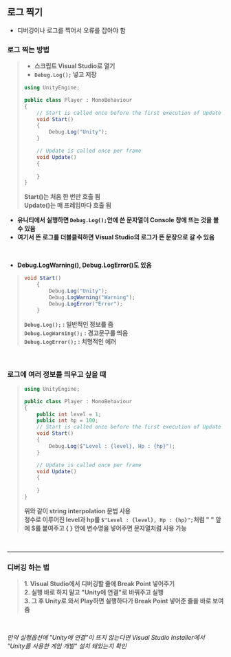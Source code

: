 ## 로그 찍기
* 디버깅이나 로그를 찍어서 오류를 잡아야 함

### 로그 찍는 방법
> * **스크립트 Visual Studio로 열기**  
> * **`Debug.Log();` 넣고 저장**  
> ```C#
> using UnityEngine;
> 
> public class Player : MonoBehaviour
> {
>     // Start is called once before the first execution of Update after the MonoBehaviour is created
>     void Start()
>     {
>         Debug.Log("Unity");
>     }
>
>     // Update is called once per frame
>     void Update()
>     {
>         
>     }
> }
> ```
> **Start()는 처음 한 번만 호출 됨**  
> **Update()는 매 프레임마다 호출 됨**
* **유니티에서 실행하면 `Debug.Log();`안에 쓴 문자열이 Console 창에 뜨는 것을 볼 수 있음**
* **여기서 뜬 로그를 더블클릭하면 Visual Studio의 로그가 뜬 문장으로 갈 수 있음**

<br>

* **Debug.LogWarning(), Debug.LogError()도 있음**
> ```C#
> void Start()
>     {
>         Debug.Log("Unity");
>         Debug.LogWarning("Warning");
>         Debug.LogError("Error");
>     }
> ```
> **`Debug.Log();` : 일반적인 정보를 줌**  
> **`Debug.LogWarning();` : 경고문구를 띄움**  
> **`Debug.LogError();` : 치명적인 에러**  

<br>

### 로그에 여러 정보를 띄우고 싶을 때
> ```C#
> using UnityEngine;
> 
> public class Player : MonoBehaviour
> {
>     public int level = 1;
>     public int hp = 100;
>     // Start is called once before the first execution of Update after the MonoBehaviour is created
>     void Start()
>     {
>         Debug.Log($"Level : {level}, Hp : {hp}");
>     }
> 
>     // Update is called once per frame
>     void Update()
>     {
>         
>     }
> }
> ```
> **위와 같이 string interpolation 문법 사용**  
> **정수로 이루어진 level과 hp를 `$"Level : {level}, Hp : {hp}";`처럼 " " 앞에 $를 붙여주고 { } 안에 변수명을 넣어주면 문자열처럼 사용 가능**

<br>

***

### 디버깅 하는 법
> **1. Visual Studio에서 디버깅할 줄에 Break Point 넣어주기**  
> **2. 실행 바로 하지 말고 "Unity에 연결"로 바꿔주고 실행**  
> **3. 그 후 Unity로 와서 Play하면 실행하다가 Break Point 넣어준 줄을 바로 보여줌**

<br>

_만약 실행옵션에 "Unity에 연결"이 뜨지 않는다면 Visual Studio Installer에서 "Unity를 사용한 게임 개발" 설치 돼있는지 확인_
